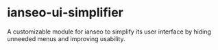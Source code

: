 # ianseo-ui-simplifier
A customizable module for ianseo to simplify its user interface by hiding unneeded menus and improving usability.
